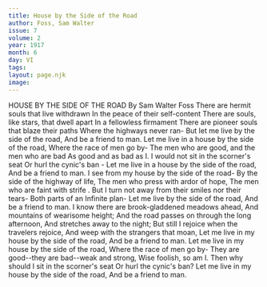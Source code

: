 ```yaml
---
title: House by the Side of the Road
author: Foss, Sam Walter
issue: 7
volume: 2
year: 1917
month: 6
day: VI
tags:
layout: page.njk
image:
---
```

HOUSE BY THE SIDE OF THE ROAD   By Sam Walter Foss   There are hermit souls that live withdrawn In the peace of their self-content   There are souls, like stars, that dwell apart In a fellowless firmament   There are pioneer souls that blaze their paths    Where the highways never ran-   But let me live by the side of the road,   And be a friend to man.      Let me live in a house by the side of the road, Where the race of men go by-   The men who are good, and the men who are bad   As good and as bad as I.   I would not sit in the scorner's seat    Or hurl the cynic's ban -   Let me live in a house by the side of the road,   And be a friend to man.      I see from my house by the side of the road-   By the side of the highway of life,   The men who press with ardor of hope,    The men who are faint with strife .   But I turn not away from their smiles nor their tears-   Both parts of an Infinite plan-   Let me live by the side of the road,   And be a friend to man.      I know there are brook-gladdened meadows ahead,   And mountains of wearisome height;   And the road passes on through the long afternoon,   And stretches away to the night;   But still I rejoice when the travelers rejoice,   And weep with the strangers that moan, Let me live in my house by the side of the   road,   And be a friend to man.      Let me live in my house by the side of the   road,   Where the race of men go by-   They are good--they are bad--weak and strong,   Wise foolish, so am I.   Then why should I sit in the scorner's seat    Or hurl the cynic's ban?   Let me live in my house by the side of the   road,   And be a friend to man.   




